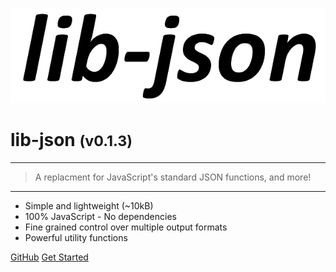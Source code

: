 <!-- _coverpage.md -->

![logo](media/lib-json.png)

# lib-json <small>(v0.1.3)</small>

<hr>

> A replacment for JavaScript's standard JSON functions, and more!

<hr>

- Simple and lightweight (~10kB)
- 100% JavaScript - No dependencies
- Fine grained control over multiple output formats
- Powerful utility functions

[GitHub](https://github.com/agbowlin/lib-json/)
[Get Started](guides/readme.md)


<!-- background image -->
<!-- ![]() -->

<!-- background color -->
<!-- ![color](#cceeff) -->
<!-- ![color](#2980B9) -->
